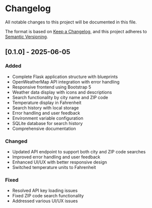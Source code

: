 # Changelog

All notable changes to this project will be documented in this file.

The format is based on [Keep a Changelog](https://keepachangelog.com/en/1.0.0/),
and this project adheres to [Semantic Versioning](https://semver.org/spec/v2.0.0.html).

## [0.1.0] - 2025-06-05
### Added
- Complete Flask application structure with blueprints
- OpenWeatherMap API integration with error handling
- Responsive frontend using Bootstrap 5
- Weather data display with icons and descriptions
- Search functionality by city name and ZIP code
- Temperature display in Fahrenheit
- Search history with local storage
- Error handling and user feedback
- Environment variable configuration
- SQLite database for search history
- Comprehensive documentation

### Changed
- Updated API endpoint to support both city and ZIP code searches
- Improved error handling and user feedback
- Enhanced UI/UX with better responsive design
- Switched temperature units to Fahrenheit

### Fixed
- Resolved API key loading issues
- Fixed ZIP code search functionality
- Addressed various UI/UX issues
